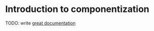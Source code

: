 # Introduction to componentization

TODO: write [great documentation](http://jacobian.org/writing/what-to-write/)
